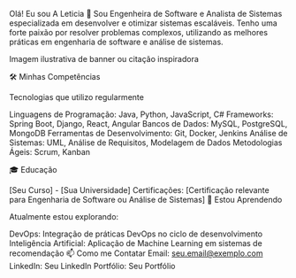 Olá! Eu sou A Leticia 👋
Sou Engenheira de Software e Analista de Sistemas especializada em desenvolver e otimizar sistemas escaláveis. Tenho uma forte paixão por resolver problemas complexos, utilizando as melhores práticas em engenharia de software e análise de sistemas.


Imagem ilustrativa de banner ou citação inspiradora

🛠️ Minhas Competências

Tecnologias que utilizo regularmente

Linguagens de Programação: Java, Python, JavaScript, C#
Frameworks: Spring Boot, Django, React, Angular
Bancos de Dados: MySQL, PostgreSQL, MongoDB
Ferramentas de Desenvolvimento: Git, Docker, Jenkins
Análise de Sistemas: UML, Análise de Requisitos, Modelagem de Dados
Metodologias Ágeis: Scrum, Kanban

🎓 Educação

[Seu Curso] - [Sua Universidade]
Certificações: [Certificação relevante para Engenharia de Software ou Análise de Sistemas]
🌱 Estou Aprendendo

Atualmente estou explorando:

DevOps: Integração de práticas DevOps no ciclo de desenvolvimento
Inteligência Artificial: Aplicação de Machine Learning em sistemas de recomendação
📫 Como me Contatar
Email: seu.email@exemplo.com
LinkedIn: Seu LinkedIn
Portfólio: Seu Portfólio

